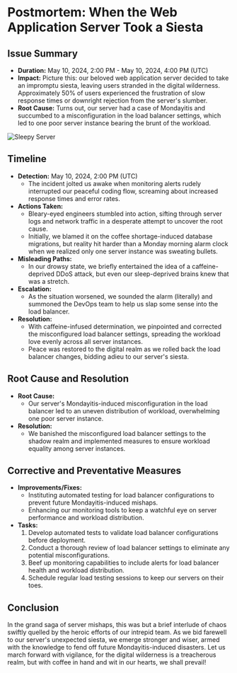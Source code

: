 # Postmortem: When the Web Application Server Took a Siesta

## Issue Summary

- **Duration:** May 10, 2024, 2:00 PM - May 10, 2024, 4:00 PM (UTC)
- **Impact:** Picture this: our beloved web application server decided to take an impromptu siesta, leaving users stranded in the digital wilderness. Approximately 50% of users experienced the frustration of slow response times or downright rejection from the server's slumber.
- **Root Cause:** Turns out, our server had a case of Mondayitis and succumbed to a misconfiguration in the load balancer settings, which led to one poor server instance bearing the brunt of the workload.

![Sleepy Server](https://example.com/sleepy_server_diagram.png)

## Timeline

- **Detection:** May 10, 2024, 2:00 PM (UTC)
  - The incident jolted us awake when monitoring alerts rudely interrupted our peaceful coding flow, screaming about increased response times and error rates.
- **Actions Taken:**
  - Bleary-eyed engineers stumbled into action, sifting through server logs and network traffic in a desperate attempt to uncover the root cause.
  - Initially, we blamed it on the coffee shortage-induced database migrations, but reality hit harder than a Monday morning alarm clock when we realized only one server instance was sweating bullets.
- **Misleading Paths:**
  - In our drowsy state, we briefly entertained the idea of a caffeine-deprived DDoS attack, but even our sleep-deprived brains knew that was a stretch.
- **Escalation:**
  - As the situation worsened, we sounded the alarm (literally) and summoned the DevOps team to help us slap some sense into the load balancer.
- **Resolution:**
  - With caffeine-infused determination, we pinpointed and corrected the misconfigured load balancer settings, spreading the workload love evenly across all server instances.
  - Peace was restored to the digital realm as we rolled back the load balancer changes, bidding adieu to our server's siesta.

## Root Cause and Resolution

- **Root Cause:**
  - Our server's Mondayitis-induced misconfiguration in the load balancer led to an uneven distribution of workload, overwhelming one poor server instance.
- **Resolution:**
  - We banished the misconfigured load balancer settings to the shadow realm and implemented measures to ensure workload equality among server instances.

## Corrective and Preventative Measures

- **Improvements/Fixes:**
  - Instituting automated testing for load balancer configurations to prevent future Mondayitis-induced mishaps.
  - Enhancing our monitoring tools to keep a watchful eye on server performance and workload distribution.
- **Tasks:**
  1. Develop automated tests to validate load balancer configurations before deployment.
  2. Conduct a thorough review of load balancer settings to eliminate any potential misconfigurations.
  3. Beef up monitoring capabilities to include alerts for load balancer health and workload distribution.
  4. Schedule regular load testing sessions to keep our servers on their toes.

## Conclusion

In the grand saga of server mishaps, this was but a brief interlude of chaos swiftly quelled by the heroic efforts of our intrepid team. As we bid farewell to our server's unexpected siesta, we emerge stronger and wiser, armed with the knowledge to fend off future Mondayitis-induced disasters. Let us march forward with vigilance, for the digital wilderness is a treacherous realm, but with coffee in hand and wit in our hearts, we shall prevail!
